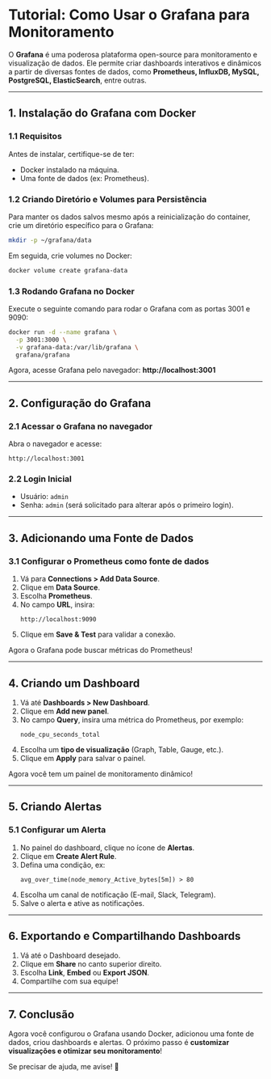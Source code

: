 
# **Tutorial: Como Usar o Grafana para Monitoramento**

O **Grafana** é uma poderosa plataforma open-source para monitoramento e visualização de dados. Ele permite criar dashboards interativos e dinâmicos a partir de diversas fontes de dados, como **Prometheus, InfluxDB, MySQL, PostgreSQL, ElasticSearch**, entre outras.

---

## **1. Instalação do Grafana com Docker**
### **1.1 Requisitos**
Antes de instalar, certifique-se de ter:
- Docker instalado na máquina.
- Uma fonte de dados (ex: Prometheus).

### **1.2 Criando Diretório e Volumes para Persistência**
Para manter os dados salvos mesmo após a reinicialização do container, crie um diretório específico para o Grafana:
```sh
mkdir -p ~/grafana/data
```
Em seguida, crie volumes no Docker:
```sh
docker volume create grafana-data
```

### **1.3 Rodando Grafana no Docker**
Execute o seguinte comando para rodar o Grafana com as portas 3001 e 9090:
```sh
docker run -d --name grafana \
  -p 3001:3000 \
  -v grafana-data:/var/lib/grafana \
  grafana/grafana
```
Agora, acesse Grafana pelo navegador: **http://localhost:3001**

---

## **2. Configuração do Grafana**
### **2.1 Acessar o Grafana no navegador**
Abra o navegador e acesse:
```
http://localhost:3001
```

### **2.2 Login Inicial**
- Usuário: `admin`
- Senha: `admin` (será solicitado para alterar após o primeiro login).

---

## **3. Adicionando uma Fonte de Dados**
### **3.1 Configurar o Prometheus como fonte de dados**
1. Vá para **Connections > Add Data Source**.
2. Clique em **Data Source**.
3. Escolha **Prometheus**.
4. No campo **URL**, insira:
   ```
   http://localhost:9090
   ```
5. Clique em **Save & Test** para validar a conexão.

Agora o Grafana pode buscar métricas do Prometheus!

---

## **4. Criando um Dashboard**
1. Vá até **Dashboards > New Dashboard**.
2. Clique em **Add new panel**.
3. No campo **Query**, insira uma métrica do Prometheus, por exemplo:
   ```
   node_cpu_seconds_total
   ```
4. Escolha um **tipo de visualização** (Graph, Table, Gauge, etc.).
5. Clique em **Apply** para salvar o painel.

Agora você tem um painel de monitoramento dinâmico!

---

## **5. Criando Alertas**
### **5.1 Configurar um Alerta**
1. No painel do dashboard, clique no ícone de **Alertas**.
2. Clique em **Create Alert Rule**.
3. Defina uma condição, ex:
   ```
   avg_over_time(node_memory_Active_bytes[5m]) > 80
   ```
4. Escolha um canal de notificação (E-mail, Slack, Telegram).
5. Salve o alerta e ative as notificações.

---

## **6. Exportando e Compartilhando Dashboards**
1. Vá até o Dashboard desejado.
2. Clique em **Share** no canto superior direito.
3. Escolha **Link**, **Embed** ou **Export JSON**.
4. Compartilhe com sua equipe!

---

## **7. Conclusão**
Agora você configurou o Grafana usando Docker, adicionou uma fonte de dados, criou dashboards e alertas. O próximo passo é **customizar visualizações e otimizar seu monitoramento**!

Se precisar de ajuda, me avise! 🚀


